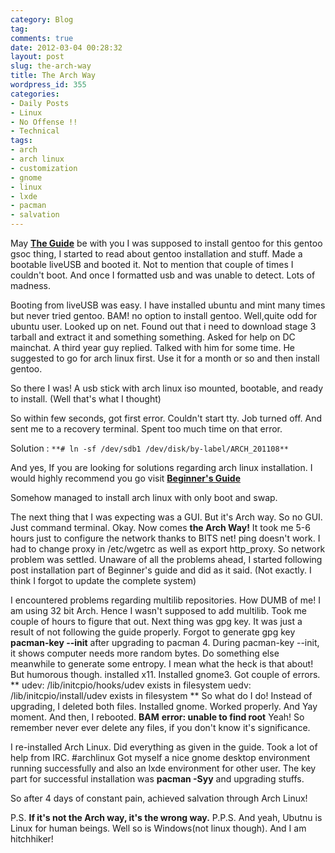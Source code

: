 ```yaml
---
category: Blog
tag: 
comments: true
date: 2012-03-04 00:28:32
layout: post
slug: the-arch-way
title: The Arch Way
wordpress_id: 355
categories:
- Daily Posts
- Linux
- No Offense !!
- Technical
tags:
- arch
- arch linux
- customization
- gnome
- linux
- lxde
- pacman
- salvation
---
```


May [**The Guide**](https://wiki.archlinux.org/index.php/Beginners%27_Guide) be with you
I was supposed to install gentoo for this gentoo gsoc thing, I started to read about gentoo installation and stuff. Made a bootable liveUSB and booted it. Not to mention that couple of times I couldn't boot. And once I formatted usb and was unable to detect. Lots of madness.

Booting from liveUSB was easy. I have installed ubuntu and mint many times but never tried gentoo. BAM! no option to install gentoo. Well,quite odd for ubuntu user. Looked up on net. Found out that i need to download stage 3 tarball and extract it and something something. Asked for help on DC mainchat. A third year guy replied. Talked with him for some time. He suggested to go for arch linux first. Use it for a month or so and then install gentoo.

So there I was! A usb stick with arch linux iso mounted, bootable, and ready to install. (Well that's what I thought)

So within few seconds, got first error. Couldn't start tty. Job turned off. And sent me to a recovery terminal. Spent too much time on that error.

Solution :
`
**# ln -sf /dev/sdb1 /dev/disk/by-label/ARCH_201108**
`

And yes, If you are looking for solutions regarding arch linux installation. I would highly recommend you go visit **[Beginner's Guide](https://wiki.archlinux.org/index.php/Beginners%27_Guide)**

Somehow managed to install arch linux with only boot and swap.

The next thing that I was expecting was a GUI. But it's Arch way. So no GUI. Just command terminal.
Okay. Now comes **the Arch Way!**
It took me 5-6 hours just to configure the network thanks to BITS net! ping doesn't work.
I had to change proxy in /etc/wgetrc as well as export http_proxy.
So network problem was settled. Unaware of all the problems ahead, I started following post installation part of Beginner's guide and did as it said. (Not exactly. I think I forgot to update the complete system)

I encountered problems regarding multilib repositories. How DUMB of me! I am using 32 bit Arch. Hence I wasn't supposed to add multilib. Took me couple of hours to figure that out. Next thing was gpg key. It was just a result of not following the guide properly. Forgot to generate gpg key **pacman-key --init** after upgrading to pacman 4.
During pacman-key --init, it shows computer needs more random bytes. Do something else meanwhile to generate some entropy. I mean what the heck is that about! But humorous though.
installed x11. Installed gnome3. Got couple of errors.
**
udev: /lib/initcpio/hooks/udev exists in filesystem
uedv: /lib/initcpio/install/udev exists in filesystem
**
So what do I do! Instead of upgrading, I deleted both files. Installed gnome. Worked properly. And Yay moment.
And then, I rebooted.
**BAM**
**error: unable to find root**
Yeah! So remember never ever delete any files, if you don't know it's significance.

I re-installed Arch Linux.
Did everything as given in the guide.
Took a lot of help from IRC. #archlinux
Got myself a nice gnome desktop environment running successfully and also an lxde environment for other user.
The key part for successful installation was **pacman -Syy** and upgrading stuffs.

So after 4 days of constant pain, achieved salvation through Arch Linux!

P.S. **If it's not the Arch way, it's the wrong way.**
P.P.S. And yeah, Ubutnu is Linux for human beings. Well so is Windows(not linux though). And I am hitchhiker!
